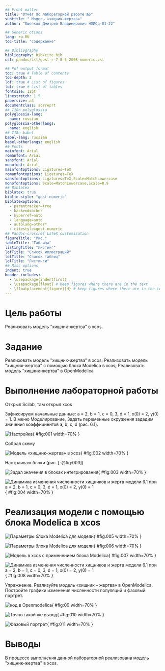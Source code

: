 ```yaml
---
## Front matter
title: "Отчёт по лабораторной работе №6"
subtitle: " Модель «хищник–жертва»"
author: "Ощепков Дмитрий Владимирович НФИбд-01-22"

## Generic otions
lang: ru-RU
toc-title: "Содержание"

## Bibliography
bibliography: bib/cite.bib
csl: pandoc/csl/gost-r-7-0-5-2008-numeric.csl

## Pdf output format
toc: true # Table of contents
toc-depth: 2
lof: true # List of figures
lot: true # List of tables
fontsize: 12pt
linestretch: 1.5
papersize: a4
documentclass: scrreprt
## I18n polyglossia
polyglossia-lang:
  name: russian
polyglossia-otherlangs:
  name: english
## I18n babel
babel-lang: russian
babel-otherlangs: english
## Fonts
mainfont: Arial
romanfont: Arial
sansfont: Arial
monofont: Arial
mainfontoptions: Ligatures=TeX
romanfontoptions: Ligatures=TeX
sansfontoptions: Ligatures=TeX,Scale=MatchLowercase
monofontoptions: Scale=MatchLowercase,Scale=0.9
## Biblatex
biblatex: true
biblio-style: "gost-numeric"
biblatexoptions:
  - parentracker=true
  - backend=biber
  - hyperref=auto
  - language=auto
  - autolang=other*
  - citestyle=gost-numeric
## Pandoc-crossref LaTeX customization
figureTitle: "Рис."
tableTitle: "Таблица"
listingTitle: "Листинг"
lofTitle: "Список иллюстраций"
lotTitle: "Список таблиц"
lolTitle: "Листинги"
## Misc options
indent: true
header-includes:
  - \usepackage{indentfirst}
  - \usepackage{float} # keep figures where there are in the text
  - \floatplacement{figure}{H} # keep figures where there are in the text
---
```


# Цель работы

Реализовать модель "хищник-жертва" в xcos.

# Задание

Реализовать модель "хищник-жертва" в xcos;
Реализовать модель "хищник-жертва" с помощью блока Modelica в xcos;
Реализовать модель "хищник-жертва" в OpenModelica

# Выполнение лабораторной работы

Открыл Scilab, там открыл xcos

Зафиксируем начальные данные: a = 2, b = 1, c = 0, 3, d = 1, x(0) = 2, y(0) = 1.
В меню Моделирование, Задать переменные окружения зададим значения коэффициентов a, b, c, d (рис. 6.1).

![Настройка](image/1.png){ #fig:001 width=70% }


Собрал схему

![Модель «хищник–жертва» в xcos](image/2.png){ #fig:002 width=70% }

Настраиваю блоки (рис. [-@fig:003])

![ Задал значения в блоках интегрирования](image/4.png){ #fig:003 width=70% }

![ Динамика изменения численности хищников и жертв модели 6.1 при a = 2, b = 1, c = 0, 3, d = 1, x(0) = 2, y(0) = 1](image/3.png){ #fig:004 width=70% }

 # Реализация модели с помощью блока Modelica в xcos

![ Параметры блока Modelica для модели](image/6.png){ #fig:005 width=70% }

![ Параметры блока Modelica для модели](image/7.png){ #fig:006 width=70% }

![Модель в xcos с применением блока Modelica](image/5.png){ #fig:007 width=70% }

![ Динамика изменения численности хищников и жертв модели 6.1 при a = 2, b = 1, c = 0, 3, d = 1, x(0) = 2, y(0) = 1](image/3.png){ #fig:008 width=70% }


Упражнение. Реализуйте модель «хищник – жертва» в OpenModelica. Постройте
графики изменения численности популяций и фазовый портрет.

![код в Openmodelica](image/8.png){ #fig:09 width=70% }


![Точно такой же вывод](image/9.png){ #fig:010 width=70% }


![Фазовый портрет](image/10.png){ #fig:011 width=70% }



# Выводы

В процессе выполнения данной лабораторной реализована модель "хищник-жертва" в xcos.